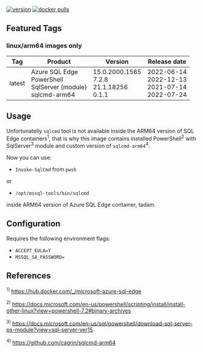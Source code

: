 [![version](https://img.shields.io/badge/docker%20last%20pushed-2022--08--16-blue)](https://hub.docker.com/repository/docker/cagrin/azure-sql-edge-arm64/tags)
[![docker pulls](https://img.shields.io/docker/pulls/cagrin/azure-sql-edge-arm64)](https://hub.docker.com/repository/docker/cagrin/azure-sql-edge-arm64)

## Featured Tags

### linux/arm64 images only

|Tag|Product|Version|Release date|
|--- |--- |--- |---|
|latest|Azure SQL Edge<br/>PowerShell<br/>SqlServer (module)<br/>sqlcmd-arm64|15.0.2000.1565<br/>7.2.8<br/>21.1.18256<br/>0.1.1|2022-06-14<br>2022-12-13<br/>2021-07-14<br/>2022-07-24|

## Usage

Unfortunatelly ```sqlcmd``` tool is not available inside the ARM64 version of SQL Edge containers<sup>1</sup>, that is why this image contains installed PowerShell<sup>2</sup> with SqlServer<sup>3</sup> module and custom version of ```sqlcmd-arm64```<sup>4</sup>.

Now you can use:

* ```Invoke-SqlCmd``` from ```pwsh```

or
* ```/opt/mssql-tools/bin/sqlcmd```

inside ARM64 version of Azure SQL Edge container, tadam.

## Configuration
Requires the following environment flags:
- ```ACCEPT_EULA=Y```
- ```MSSQL_SA_PASSWORD=```

## References

<sup>1)</sup> https://hub.docker.com/_/microsoft-azure-sql-edge

<sup>2)</sup> https://docs.microsoft.com/en-us/powershell/scripting/install/install-other-linux?view=powershell-7.2#binary-archives

<sup>3)</sup> https://docs.microsoft.com/en-us/sql/powershell/download-sql-server-ps-module?view=sql-server-ver15

<sup>4)</sup> https://github.com/cagrin/sqlcmd-arm64